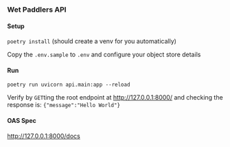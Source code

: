 ### Wet Paddlers API

#### Setup

`poetry install` (should create a venv for you automatically)

Copy the `.env.sample` to `.env` and configure your object store details

#### Run

`poetry run uvicorn api.main:app --reload`

Verify by `GET`ting the root endpoint at http://127.0.0.1:8000/ and checking the response is: `{"message":"Hello World"}`

#### OAS Spec

http://127.0.0.1:8000/docs
